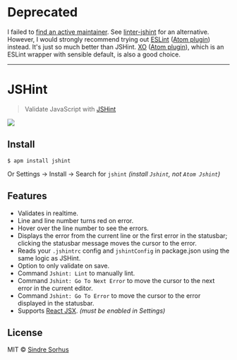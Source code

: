 # Deprecated

I failed to [find an active maintainer](https://github.com/sindresorhus/atom-jshint/issues/141). See [linter-jshint](https://github.com/AtomLinter/linter-jshint) for an alternative. However, I would strongly recommend trying out [ESLint](http://eslint.org) ([Atom plugin](https://github.com/AtomLinter/linter-eslint)) instead. It's just so much better than JSHint. [XO](https://github.com/sindresorhus/xo) ([Atom plugin](https://github.com/sindresorhus/atom-linter-xo)), which is an ESLint wrapper with sensible default, is also a good choice.

---

# JSHint

> Validate JavaScript with [JSHint](http://jshint.com)

![](https://cloud.githubusercontent.com/assets/170270/3834266/54ad6b1c-1daf-11e4-9c46-98e6e4abab07.png)


## Install

```
$ apm install jshint
```

Or Settings → Install → Search for `jshint` *(install `Jshint`, not `Atom Jshint`)*


## Features

- Validates in realtime.
- Line and line number turns red on error.
- Hover over the line number to see the errors.
- Displays the error from the current line or the first error in the statusbar; clicking the statusbar message moves the cursor to the error.
- Reads your `.jshintrc` config and `jshintConfig` in package.json using the same logic as JSHint.
- Option to only validate on save.
- Command `Jshint: Lint` to manually lint.
- Command `Jshint: Go To Next Error` to move the cursor to the next error in the current editor.
- Command `Jshint: Go To Error` to move the cursor to the error displayed in the statusbar.
- Supports [React JSX](http://facebook.github.io/react/docs/jsx-in-depth.html). *(must be enabled in Settings)*


## License

MIT © [Sindre Sorhus](https://sindresorhus.com)
